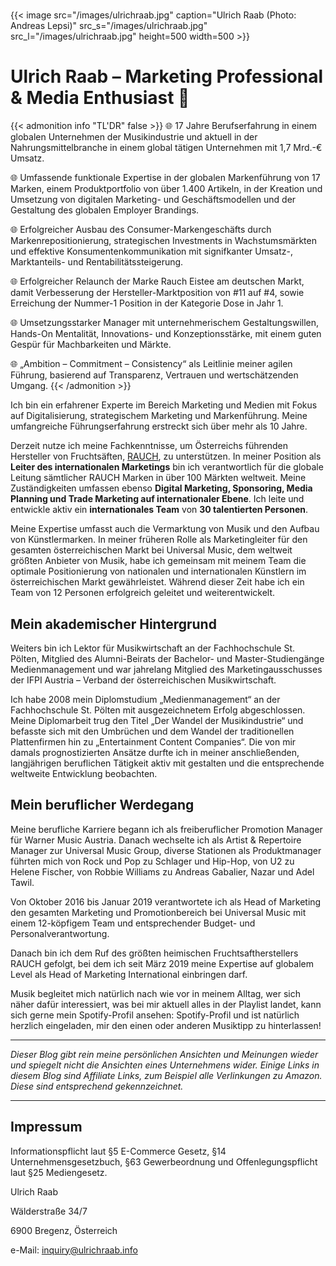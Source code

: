 # 


{{< image src="/images/ulrichraab.jpg" caption="Ulrich Raab (Photo: Andreas Lepsi)" src_s="/images/ulrichraab.jpg" src_l="/images/ulrichraab.jpg" height=500 width=500 >}}

# Ulrich Raab – Marketing Professional & Media Enthusiast 🚀


{{< admonition info "TL'DR" false >}}
🌐 17 Jahre Berufserfahrung in einem globalen Unternehmen der Musikindustrie und aktuell in der Nahrungsmittelbranche in einem global tätigen Unternehmen mit 1,7 Mrd.-€ Umsatz. 

🌐 Umfassende funktionale Expertise in der globalen Markenführung von 17 Marken, einem Produktportfolio von über 1.400 Artikeln, in der Kreation und Umsetzung von digitalen Marketing- und Geschäftsmodellen und der Gestaltung des globalen Employer Brandings.

🌐 Erfolgreicher Ausbau des Consumer-Markengeschäfts durch Markenrepositionierung, strategischen Investments in Wachstumsmärkten und effektive Konsumentenkommunikation mit signifkanter Umsatz-, Marktanteils- und Rentabilitätssteigerung.

🌐 Erfolgreicher Relaunch der Marke Rauch Eistee am deutschen Markt, damit Verbesserung der Hersteller-Marktposition von #11 auf #4, sowie Erreichung der Nummer-1 Position in der Kategorie Dose in Jahr 1. 

🌐 Umsetzungsstarker Manager mit unternehmerischem Gestaltungswillen, Hands-On Mentalität, Innovations- und Konzeptionsstärke, mit einem guten Gespür für Machbarkeiten und Märkte.

🌐 „Ambition – Commitment – Consistency“ als Leitlinie meiner agilen Führung, basierend auf Transparenz, Vertrauen und wertschätzenden Umgang.
{{< /admonition >}}

Ich bin ein erfahrener Experte im Bereich Marketing und Medien mit Fokus auf Digitalisierung, strategischem Marketing und Markenführung. Meine umfangreiche Führungserfahrung erstreckt sich über mehr als 10 Jahre.

Derzeit nutze ich meine Fachkenntnisse, um Österreichs führenden Hersteller von Fruchtsäften, [RAUCH](https://www.rauch.cc), zu unterstützen. In meiner Position als **Leiter des internationalen Marketings** bin ich verantwortlich für die globale Leitung sämtlicher RAUCH Marken in über 100 Märkten weltweit. Meine Zuständigkeiten umfassen ebenso **Digital Marketing, Sponsoring, Media Planning und Trade Marketing auf internationaler Ebene**. Ich leite und entwickle aktiv ein **internationales Team** von **30 talentierten Personen**.

Meine Expertise umfasst auch die Vermarktung von Musik und den Aufbau von Künstlermarken. In meiner früheren Rolle als Marketingleiter für den gesamten österreichischen Markt bei Universal Music, dem weltweit größten Anbieter von Musik, habe ich gemeinsam mit meinem Team die optimale Positionierung von nationalen und internationalen Künstlern im österreichischen Markt gewährleistet. Während dieser Zeit habe ich ein Team von 12 Personen erfolgreich geleitet und weiterentwickelt.

## Mein akademischer Hintergrund
Weiters bin ich Lektor für Musikwirtschaft an der Fachhochschule St. Pölten, Mitglied des Alumni-Beirats der Bachelor- und Master-Studiengänge Medienmanagement und war jahrelang Mitglied des Marketingausschusses der IFPI Austria – Verband der österreichischen Musikwirtschaft.

Ich habe 2008 mein Diplomstudium „Medienmanagement“ an der Fachhochschule St. Pölten mit ausgezeichnetem Erfolg abgeschlossen. Meine Diplomarbeit trug den Titel „Der Wandel der Musikindustrie“ und befasste sich mit den Umbrüchen und dem Wandel der traditionellen Plattenfirmen hin zu „Entertainment Content Companies“.
Die von mir damals prognostizierten Ansätze durfte ich in meiner anschließenden, langjährigen beruflichen Tätigkeit aktiv mit gestalten und die entsprechende weltweite Entwicklung beobachten.

## Mein beruflicher Werdegang
Meine berufliche Karriere begann ich als freiberuflicher Promotion Manager für Warner Music Austria. Danach wechselte ich als Artist & Repertoire Manager zur Universal Music Group, diverse Stationen als Produktmanager führten mich von Rock und Pop zu Schlager und Hip-Hop, von U2 zu Helene Fischer, von Robbie Williams zu Andreas Gabalier, Nazar und Adel Tawil.

Von Oktober 2016 bis Januar 2019 verantwortete ich als Head of Marketing den gesamten Marketing und Promotionbereich bei Universal Music mit einem 12-köpfigem Team und entsprechender Budget- und Personalverantwortung.

Danach bin ich dem Ruf des größten heimischen Fruchtsaftherstellers RAUCH gefolgt, bei dem ich seit März 2019 meine Expertise auf globalem Level als Head of Marketing International einbringen darf.

Musik begleitet mich natürlich nach wie vor in meinem Alltag, wer sich näher dafür interessiert, was bei mir aktuell alles in der Playlist landet, kann sich gerne mein Spotify-Profil ansehen: Spotify-Profil und ist natürlich herzlich eingeladen, mir den einen oder anderen Musiktipp zu hinterlassen!

___
*Dieser Blog gibt rein meine persönlichen Ansichten und Meinungen wieder und spiegelt nicht die Ansichten eines Unternehmens wider.
Einige Links in diesem Blog sind Affiliate Links, zum Beispiel alle Verlinkungen zu Amazon. Diese sind entsprechend gekennzeichnet.*
___

## Impressum
Informationspflicht laut §5 E-Commerce Gesetz, §14 Unternehmensgesetzbuch, §63 Gewerbeordnung und Offenlegungspflicht laut §25 Mediengesetz.

Ulrich Raab

Wälderstraße 34/7

6900 Bregenz, Österreich

e-Mail: inquiry@ulrichraab.info
